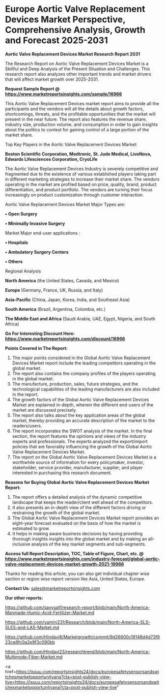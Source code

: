 # Europe Aortic Valve Replacement Devices Market Perspective, Comprehensive Analysis, Growth and Forecast 2025-2031

<strong>Aortic Valve Replacement Devices Market Research Report 2031</strong>

The Research Report on Aortic Valve Replacement Devices Market is a Skillful and Deep Analysis of the Present Situation and Challenges. This research report also analyzes other important trends and market drivers that will affect market growth over 2025-2031.

<strong>Request Sample Report @ <a href=https://www.marketreportsinsights.com/sample/16966>https://www.marketreportsinsights.com/sample/16966</a></strong>

This Aortic Valve Replacement Devices market report aims to provide all the participants and the vendors will all the details about growth factors, shortcomings, threats, and the profitable opportunities that the market will present in the near future. The report also features the revenue share, industry size, production volume, and consumption in order to gain insights about the politics to contest for gaining control of a large portion of the market share.

Top Key Players in the Aortic Valve Replacement Devices Market:

<strong>Boston Scientific Corporation, Medtronic, St. Jude Medical, LivoNova, Edwards Lifesciences Corporation, CryoLife</strong>

The Aortic Valve Replacement Devices Industry is severely competitive and fragmented due to the existence of various established players taking part in different marketing strategies to increase their market share. The vendors operating in the market are profiled based on price, quality, brand, product differentiation, and product portfolio. The vendors are turning their focus increasingly on product customization through customer interaction.

Aortic Valve Replacement Devices Market Major Types are:

<strong>• Open Surgery

• Minimally Invasive Surgery</strong>

Market Major end-user applications :

<strong>• Hospitals

• Ambulatory Surgery Centers

• Others</strong>

Regional Analysis

</u><strong><b>North America</b></strong> (the United States, Canada, and Mexico)

<strong><b>Europe </b></strong>(Germany, France, UK, Russia, and Italy)

<strong><b>Asia-Pacific</b></strong> (China, Japan, Korea, India, and Southeast Asia)

<strong><b>South America</b></strong> (Brazil, Argentina, Colombia, etc.)

<strong><b>The Middle East and Africa</b></strong> (Saudi Arabia, UAE, Egypt, Nigeria, and South Africa)

<strong>Go For Interesting Discount Here: <a href=https://www.marketreportsinsights.com/discount/16966>https://www.marketreportsinsights.com/discount/16966</a></strong>

<strong>Points Covered in The Report:</strong>
<ol>
  <li>The major points considered in the Global Aortic Valve Replacement Devices Market report include the leading competitors operating in the global market.</li>
  <li>The report also contains the company profiles of the players operating in the global market.</li>
  <li>The manufacture, production, sales, future strategies, and the technological capabilities of the leading manufacturers are also included in the report.</li>
  <li>The growth factors of the Global Aortic Valve Replacement Devices Market are explained in-depth, wherein the different end-users of the market are discussed precisely.</li>
  <li>The report also talks about the key application areas of the global market, thereby providing an accurate description of the market to the readers/users.</li>
  <li>The report incorporates the SWOT analysis of the market. In the final section, the report features the opinions and views of the industry experts and professionals. The experts analyzed the export/import policies that are favorably influencing the growth of the Global Aortic Valve Replacement Devices Market.</li>
  <li>The report on the Global Aortic Valve Replacement Devices Market is a worthwhile source of information for every policymaker, investor, stakeholder, service provider, manufacturer, supplier, and player interested in purchasing this research document.</li>
</ol>
<strong>Reasons for Buying Global Aortic Valve Replacement Devices Market Report:</strong>

<ol>
  <li>The report offers a detailed analysis of the dynamic competitive landscape that keeps the reader/client well ahead of the competitors.</li>
  <li>It also presents an in-depth view of the different factors driving or restraining the growth of the global market.</li>
  <li>The Global Aortic Valve Replacement Devices Market report provides an eight-year forecast evaluated on the basis of how the market is estimated to grow.</li>
  <li>It helps in making aware business decisions by having providing thorough insights insights into the global market and by making an all-inclusive analysis of the key market segments and sub-segments.</li>
</ol>
<strong>Access full Report Description, TOC, Table of Figure, Chart, etc. @ <a href=https://www.marketreportsinsights.com/industry-forecast/global-aortic-valve-replacement-devices-market-growth-2021-16966>https://www.marketreportsinsights.com/industry-forecast/global-aortic-valve-replacement-devices-market-growth-2021-16966</a></strong>


Thanks for reading this article; you can also get individual chapter wise section or region wise report version like Asia, United States, Europe.

<strong>Contact Us:</strong>
sales@marketreportsinsights.com

<strong>Our other reports:</strong>

<a href=https://github.com/sayysaif/research-report/blob/main/North-America-Manmade-Humic-Acid-Fertilizer-Market.md>https://github.com/sayysaif/research-report/blob/main/North-America-Manmade-Humic-Acid-Fertilizer-Market.md</a>

<a href=https://github.com/yamini231/Research/blob/main/North-America-SLS-SLES-and-LAS-Market.md>https://github.com/yamini231/Research/blob/main/North-America-SLS-SLES-and-LAS-Market.md</a>

<a href=https://github.com/Hindavi8/Marketgrowth/commit/9d26600c19148d4d73f923ce8fc0a2e9f3c090bb>https://github.com/Hindavi8/Marketgrowth/commit/9d26600c19148d4d73f923ce8fc0a2e9f3c090bb</a>

<a href=https://github.com/Hindavi23/researchtrend/blob/main/North-America-Multimode-Fiber-Market.md>https://github.com/Hindavi23/researchtrend/blob/main/North-America-Multimode-Fiber-Market.md</a>

<a href=https://issuu.com/reportsinsights24/docs/europesafetysensorsandswitchesmarketopportunityana?cta=post-publish-view-live>https://issuu.com/reportsinsights24/docs/europesafetysensorsandswitchesmarketopportunityana?cta=post-publish-view-live</a>"
